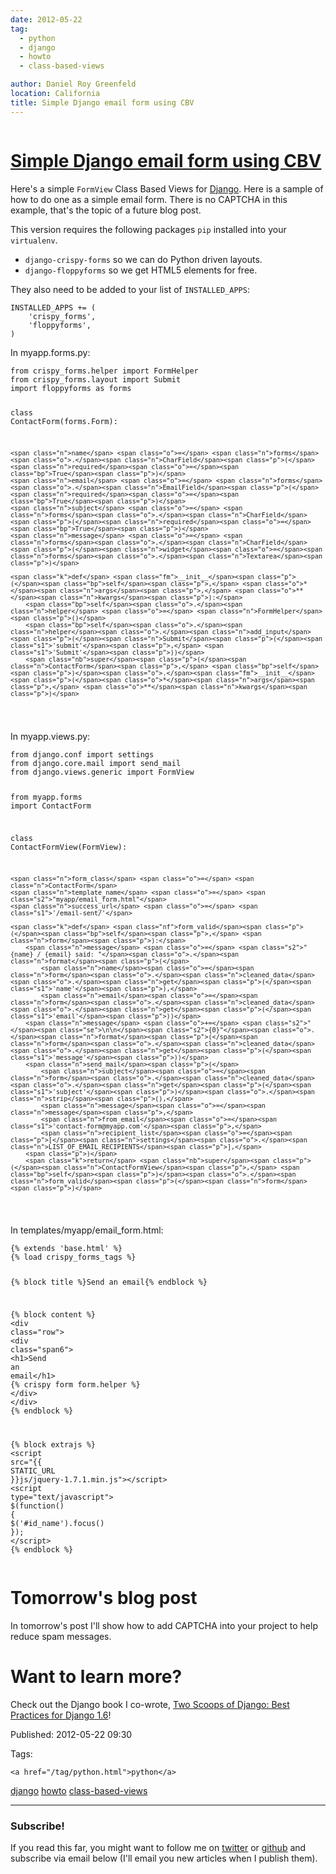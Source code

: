 ```yaml
---
date: 2012-05-22
tag: 
  - python
  - django
  - howto
  - class-based-views

author: Daniel Roy Greenfeld
location: California
title: Simple Django email form using CBV
---
```

<div class="twelve wide column">

<h1 class="ui block header">
<div class="content">
<a href="/simple-django-email-form.html">Simple Django email form using CBV</a>
</div>
</h1>
<p>Here's a simple <code>FormView</code> Class Based Views for
<a href="http://djangoproject.com" target="_blank">Django</a>. Here is a sample of how to do one as
a simple email form. There is no CAPTCHA in this example, that's the
topic of a future blog post.</p>
<p>This version requires the following packages <code>pip</code> installed into your
<code>virtualenv</code>.</p>
<ul>
<li><code>django-crispy-forms</code> so we can do Python driven layouts.</li>
<li><code>django-floppyforms</code> so we get HTML5 elements for free.</li>
</ul>
<p>They also need to be added to your list of <code>INSTALLED_APPS</code>:</p>
<div class="codehilite ui secondary segment"><pre><span></span><code><span class="n">INSTALLED_APPS</span> <span class="o">+=</span> <span class="p">(</span>
    <span class="s1">'crispy_forms'</span><span class="p">,</span>
    <span class="s1">'floppyforms'</span><span class="p">,</span>        
<span class="p">)</span>
</code></pre></div>
<p>In myapp.forms.py:</p>
<div class="codehilite ui secondary segment"><pre><span></span><code><span class="kn">from</span> <span class="nn">crispy_forms.helper</span> <span class="kn">import</span> <span class="n">FormHelper</span>
<span class="kn">from</span> <span class="nn">crispy_forms.layout</span> <span class="kn">import</span> <span class="n">Submit</span>
<span class="kn">import</span> <span class="nn">floppyforms</span> <span class="kn">as</span> <span class="nn">forms</span>

<span class="k">class</span> <span class="nc">ContactForm</span><span class="p">(</span><span class="n">forms</span><span class="o">.</span><span class="n">Form</span><span class="p">):</span>

    <span class="n">name</span> <span class="o">=</span> <span class="n">forms</span><span class="o">.</span><span class="n">CharField</span><span class="p">(</span><span class="n">required</span><span class="o">=</span><span class="bp">True</span><span class="p">)</span>
    <span class="n">email</span> <span class="o">=</span> <span class="n">forms</span><span class="o">.</span><span class="n">EmailField</span><span class="p">(</span><span class="n">required</span><span class="o">=</span><span class="bp">True</span><span class="p">)</span>
    <span class="n">subject</span> <span class="o">=</span> <span class="n">forms</span><span class="o">.</span><span class="n">CharField</span><span class="p">(</span><span class="n">required</span><span class="o">=</span><span class="bp">True</span><span class="p">)</span>
    <span class="n">message</span> <span class="o">=</span> <span class="n">forms</span><span class="o">.</span><span class="n">CharField</span><span class="p">(</span><span class="n">widget</span><span class="o">=</span><span class="n">forms</span><span class="o">.</span><span class="n">Textarea</span><span class="p">)</span>

    <span class="k">def</span> <span class="fm">__init__</span><span class="p">(</span><span class="bp">self</span><span class="p">,</span> <span class="o">*</span><span class="n">args</span><span class="p">,</span> <span class="o">**</span><span class="n">kwargs</span><span class="p">):</span>
        <span class="bp">self</span><span class="o">.</span><span class="n">helper</span> <span class="o">=</span> <span class="n">FormHelper</span><span class="p">()</span>
        <span class="bp">self</span><span class="o">.</span><span class="n">helper</span><span class="o">.</span><span class="n">add_input</span><span class="p">(</span><span class="n">Submit</span><span class="p">(</span><span class="s1">'submit'</span><span class="p">,</span> <span class="s1">'Submit'</span><span class="p">))</span>
        <span class="nb">super</span><span class="p">(</span><span class="n">ContactForm</span><span class="p">,</span> <span class="bp">self</span><span class="p">)</span><span class="o">.</span><span class="fm">__init__</span><span class="p">(</span><span class="o">*</span><span class="n">args</span><span class="p">,</span> <span class="o">**</span><span class="n">kwargs</span><span class="p">)</span>
</code></pre></div>
<p>In myapp.views.py:</p>
<div class="codehilite ui secondary segment"><pre><span></span><code><span class="kn">from</span> <span class="nn">django.conf</span> <span class="kn">import</span> <span class="n">settings</span>
<span class="kn">from</span> <span class="nn">django.core.mail</span> <span class="kn">import</span> <span class="n">send_mail</span>
<span class="kn">from</span> <span class="nn">django.views.generic</span> <span class="kn">import</span> <span class="n">FormView</span>

<span class="kn">from</span> <span class="nn">myapp.forms</span> <span class="kn">import</span> <span class="n">ContactForm</span>

<span class="k">class</span> <span class="nc">ContactFormView</span><span class="p">(</span><span class="n">FormView</span><span class="p">):</span>

    <span class="n">form_class</span> <span class="o">=</span> <span class="n">ContactForm</span>
    <span class="n">template_name</span> <span class="o">=</span> <span class="s2">"myapp/email_form.html"</span>
    <span class="n">success_url</span> <span class="o">=</span> <span class="s1">'/email-sent/'</span>

    <span class="k">def</span> <span class="nf">form_valid</span><span class="p">(</span><span class="bp">self</span><span class="p">,</span> <span class="n">form</span><span class="p">):</span>
        <span class="n">message</span> <span class="o">=</span> <span class="s2">"{name} / {email} said: "</span><span class="o">.</span><span class="n">format</span><span class="p">(</span>
            <span class="n">name</span><span class="o">=</span><span class="n">form</span><span class="o">.</span><span class="n">cleaned_data</span><span class="o">.</span><span class="n">get</span><span class="p">(</span><span class="s1">'name'</span><span class="p">),</span>
            <span class="n">email</span><span class="o">=</span><span class="n">form</span><span class="o">.</span><span class="n">cleaned_data</span><span class="o">.</span><span class="n">get</span><span class="p">(</span><span class="s1">'email'</span><span class="p">))</span>
        <span class="n">message</span> <span class="o">+=</span> <span class="s2">"</span><span class="se">\n\n</span><span class="s2">{0}"</span><span class="o">.</span><span class="n">format</span><span class="p">(</span><span class="n">form</span><span class="o">.</span><span class="n">cleaned_data</span><span class="o">.</span><span class="n">get</span><span class="p">(</span><span class="s1">'message'</span><span class="p">))</span>
        <span class="n">send_mail</span><span class="p">(</span>
            <span class="n">subject</span><span class="o">=</span><span class="n">form</span><span class="o">.</span><span class="n">cleaned_data</span><span class="o">.</span><span class="n">get</span><span class="p">(</span><span class="s1">'subject'</span><span class="p">)</span><span class="o">.</span><span class="n">strip</span><span class="p">(),</span>
            <span class="n">message</span><span class="o">=</span><span class="n">message</span><span class="p">,</span>
            <span class="n">from_email</span><span class="o">=</span><span class="s1">'contact-form@myapp.com'</span><span class="p">,</span>
            <span class="n">recipient_list</span><span class="o">=</span><span class="p">[</span><span class="n">settings</span><span class="o">.</span><span class="n">LIST_OF_EMAIL_RECIPIENTS</span><span class="p">],</span>
        <span class="p">)</span>
        <span class="k">return</span> <span class="nb">super</span><span class="p">(</span><span class="n">ContactFormView</span><span class="p">,</span> <span class="bp">self</span><span class="p">)</span><span class="o">.</span><span class="n">form_valid</span><span class="p">(</span><span class="n">form</span><span class="p">)</span>
</code></pre></div>
<p>In templates/myapp/email_form.html:</p>
<div class="codehilite ui secondary segment"><pre><span></span><code>{% extends 'base.html' %}
{% load crispy_forms_tags %}

{% block title %}Send an email{% endblock %}

{% block content %}
    <span class="p">&lt;</span><span class="nt">div</span> <span class="na">class</span><span class="o">=</span><span class="s">"row"</span><span class="p">&gt;</span>
        <span class="p">&lt;</span><span class="nt">div</span> <span class="na">class</span><span class="o">=</span><span class="s">"span6"</span><span class="p">&gt;</span>
            <span class="p">&lt;</span><span class="nt">h1</span><span class="p">&gt;</span>Send an email<span class="p">&lt;/</span><span class="nt">h1</span><span class="p">&gt;</span>
            {% crispy form form.helper %}
        <span class="p">&lt;/</span><span class="nt">div</span><span class="p">&gt;</span>
    <span class="p">&lt;/</span><span class="nt">div</span><span class="p">&gt;</span>
{% endblock %}

{% block extrajs %}
<span class="p">&lt;</span><span class="nt">script</span> <span class="na">src</span><span class="o">=</span><span class="s">"{{ STATIC_URL }}js/jquery-1.7.1.min.js"</span><span class="p">&gt;&lt;/</span><span class="nt">script</span><span class="p">&gt;</span>
<span class="p">&lt;</span><span class="nt">script</span> <span class="na">type</span><span class="o">=</span><span class="s">"text/javascript"</span><span class="p">&gt;</span>
<span class="nx">$</span><span class="p">(</span><span class="kd">function</span><span class="p">()</span> <span class="p">{</span>
    <span class="nx">$</span><span class="p">(</span><span class="s1">'#id_name'</span><span class="p">).</span><span class="nx">focus</span><span class="p">()</span>
<span class="p">});</span>
<span class="p">&lt;/</span><span class="nt">script</span><span class="p">&gt;</span>
{% endblock %}
</code></pre></div>
<h1 id="tomorrows-blog-post">Tomorrow's blog post</h1>
<p>In tomorrow's post I'll show how to add CAPTCHA into your project to
help reduce spam messages.</p>
<h1 id="want-to-learn-more">Want to learn more?</h1>
<p>Check out the Django book I co-wrote, <a href="http://twoscoopspress.org/products/two-scoops-of-django-1-6" target="_blank">Two Scoops of Django: Best
Practices for Django
1.6</a>!</p>
<p>Published: 2012-05-22 09:30</p>
<p>Tags:
  
    <a href="/tag/python.html">python</a>
<a href="/tag/django.html">django</a>
<a href="/tag/howto.html">howto</a>
<a href="/tag/class-based-views.html">class-based-views</a>
</p>
<hr/>
<h3 class="ui header">Subscribe!</h3>
<p>If you read this far, you might want to follow me on <a href="https://twitter.com/pydanny">twitter</a> or <a href="https://github.com/pydanny">github</a> and subscribe via email below (I'll email you new articles when I publish them).</p>
<!-- Begin MailChimp Signup Form -->
</div>
